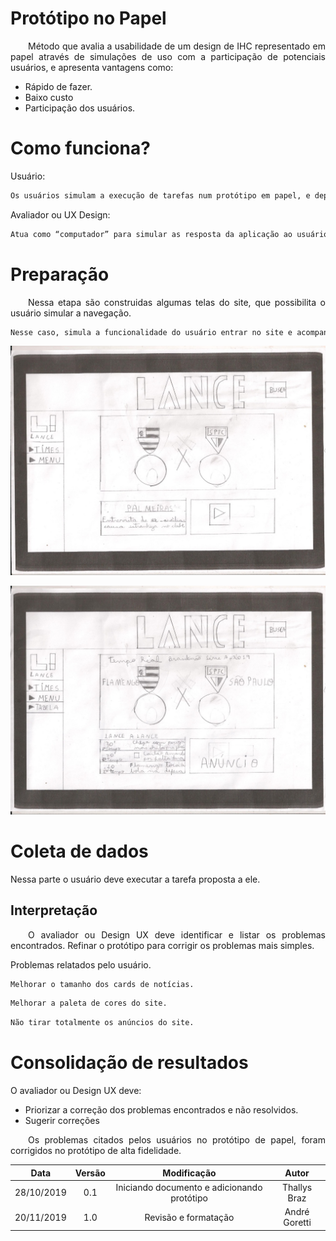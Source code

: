 # Protótipo no Papel

<p align="justify">&emsp;&emsp;Método	que	avalia	a	usabilidade de	um	design	de	IHC representado em papel através de simulações de uso com a participação de potenciais usuários, e apresenta vantagens como: </p>

- Rápido de fazer.
- Baixo custo
- Participação dos usuários.

# Como funciona?

<p align = "justify">Usuário:</p>

```bash
Os usuários simulam a execução de tarefas num protótipo em papel, e depois explica sua interação com a aplicação.
```

<p align = "justify">Avaliador ou UX Design:</p>

```bash
Atua como “computador” para simular as resposta da aplicação ao usuário. Além de registrar e avaliar a experiência de usuário na navegação.
```

# Preparação

<p align="justify">&emsp;&emsp;Nessa etapa são construidas algumas telas do site, que possibilita o usuário simular a navegação. </p>

```bash
Nesse caso, simula a funcionalidade do usuário entrar no site e acompanhar os lances de algum jogo em tempo real lance a lance.
```

![Prototipo_papel_1](../img/prot_papel1.jpeg)

![Prototipo_papel_2](../img/prot_papel2.jpeg)

# Coleta de dados

<p align="justify">Nessa parte o usuário deve executar a tarefa proposta a ele.</p>

## Interpretação

<p align="justify">&emsp;&emsp;O avaliador ou Design UX deve identificar e listar os problemas encontrados. Refinar o protótipo para corrigir os problemas mais simples.</p>

<p align="justify">Problemas relatados pelo usuário.</p>

```bash
Melhorar o tamanho dos cards de notícias.
```

```bash
Melhorar a paleta de cores do site.
```

```bash
Não tirar totalmente os anúncios do site.
```

# Consolidação de resultados

<p align="justify">O avaliador ou Design UX deve:</p>

- Priorizar a correção dos problemas encontrados e não resolvidos.
- Sugerir correções

<p align="justify">&emsp;&emsp;Os problemas citados pelos usuários no protótipo de papel, foram corrigidos no protótipo de alta fidelidade.</p>

| Data | Versão | Modificação | Autor |
|  :------: | :------: | :------: | :------: |
| 28/10/2019 | 0.1 | Iniciando documento e adicionando protótipo | Thallys Braz |
| 20/11/2019 | 1.0 | Revisão e formatação | André Goretti |
